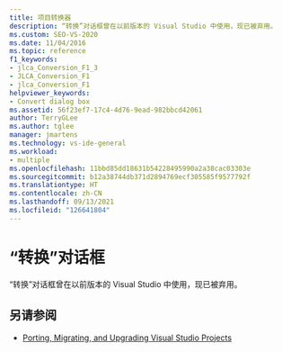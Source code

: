 ```yaml
---
title: 项目转换器
description: “转换”对话框曾在以前版本的 Visual Studio 中使用，现已被弃用。
ms.custom: SEO-VS-2020
ms.date: 11/04/2016
ms.topic: reference
f1_keywords:
- jlca_Conversion_F1_3
- JLCA_Conversion_F1
- jlca_Conversion_F1
helpviewer_keywords:
- Convert dialog box
ms.assetid: 56f23ef7-17c4-4d76-9ead-982bbcd42061
author: TerryGLee
ms.author: tglee
manager: jmartens
ms.technology: vs-ide-general
ms.workload:
- multiple
ms.openlocfilehash: 11bbd85dd18631b54228495990a2a38cac03303e
ms.sourcegitcommit: b12a38744db371d2894769ecf305585f9577792f
ms.translationtype: HT
ms.contentlocale: zh-CN
ms.lasthandoff: 09/13/2021
ms.locfileid: "126641804"
---
```

# <a name="convert-dialog-box"></a>“转换”对话框

“转换”对话框曾在以前版本的 Visual Studio 中使用，现已被弃用。

## <a name="see-also"></a>另请参阅

- [Porting, Migrating, and Upgrading Visual Studio Projects](../../porting/port-migrate-and-upgrade-visual-studio-projects.md)
